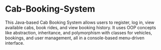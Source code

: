 # Cab-Booking-System
This Java-based Cab Booking System allows users to register, log in, view available cabs, book rides, and view booking history. It uses OOP concepts like abstraction, inheritance, and polymorphism with classes for vehicles, bookings, and user management, all in a console-based menu-driven interface.
